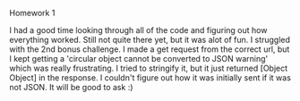 Homework 1

I had a good time looking through all of the code and figuring out how everything worked. Still not quite there
yet, but it was alot of fun. I struggled with the 2nd bonus challenge. I made a get request from the correct url,
but I kept getting a 'circular object cannot be converted to JSON warning' which was really frustrating. I tried
to stringify it, but it just returned [Object Object] in the response. I couldn't figure out how it was initially
sent if it was not JSON. It will be good to ask :)